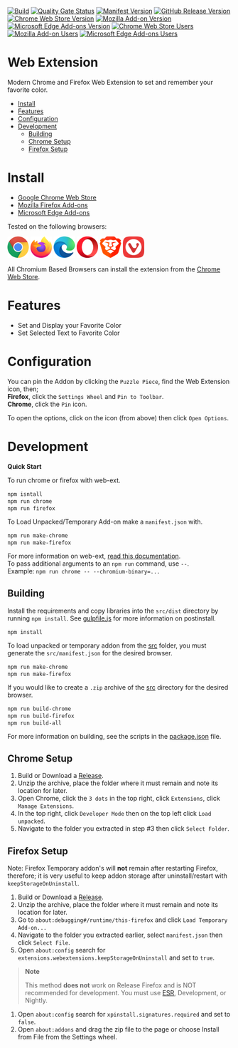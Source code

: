 [![Build](https://github.com/cssnr/link-extractor/actions/workflows/build.yaml/badge.svg)](https://github.com/cssnr/link-extractor/actions/workflows/build.yaml)
[![Quality Gate Status](https://sonarcloud.io/api/project_badges/measure?project=cssnr_link-extractor&metric=alert_status&label=quality)](https://sonarcloud.io/summary/overall?id=cssnr_link-extractor)
[![Manifest Version](https://img.shields.io/github/manifest-json/v/cssnr/link-extractor?filename=manifest.json&logo=json&label=manifest)](https://github.com/cssnr/link-extractor/blob/master/src/manifest.json)
[![GitHub Release Version](https://img.shields.io/github/v/release/cssnr/link-extractor?logo=github)](https://github.com/cssnr/link-extractor/releases/latest)
[![Chrome Web Store Version](https://img.shields.io/chrome-web-store/v/ifefifghpkllfibejafbakmflidjcjfp?label=chrome&logo=googlechrome)](https://chrome.google.com/webstore/detail/link-extractor/ifefifghpkllfibejafbakmflidjcjfp)
[![Mozilla Add-on Version](https://img.shields.io/amo/v/link-extractor?label=firefox&logo=firefox)](https://addons.mozilla.org/addon/link-extractor)
[![Microsoft Edge Add-ons Version](https://img.shields.io/badge/dynamic/json?label=edge&logo=microsoftedge&prefix=v&query=%24.version&url=https%3A%2F%2Fmicrosoftedge.microsoft.com%2Faddons%2Fgetproductdetailsbycrxid%2Fnmndaimimedljcfgnnoahempcajdamej)](https://microsoftedge.microsoft.com/addons/detail/link-extractor/nmndaimimedljcfgnnoahempcajdamej)
[![Chrome Web Store Users](https://img.shields.io/chrome-web-store/users/ifefifghpkllfibejafbakmflidjcjfp?logo=google&logoColor=white&label=google%20users)](https://chrome.google.com/webstore/detail/link-extractor/ifefifghpkllfibejafbakmflidjcjfp)
[![Mozilla Add-on Users](https://img.shields.io/amo/users/link-extractor?logo=mozilla&label=mozilla%20users)](https://addons.mozilla.org/addon/link-extractor)
[![Microsoft Edge Add-ons Users](https://img.shields.io/badge/dynamic/json?label=microsoft%20users&logo=microsoft&query=%24.activeInstallCount&url=https%3A%2F%2Fmicrosoftedge.microsoft.com%2Faddons%2Fgetproductdetailsbycrxid%2Fnmndaimimedljcfgnnoahempcajdamej)](https://microsoftedge.microsoft.com/addons/detail/link-extractor/nmndaimimedljcfgnnoahempcajdamej)
# Web Extension

Modern Chrome and Firefox Web Extension to set and remember your favorite color.

*   [Install](#install)
*   [Features](#features)
*   [Configuration](#configuration)
*   [Development](#development)
    -   [Building](#building)
    -   [Chrome Setup](#chrome-setup)
    -   [Firefox Setup](#firefox-setup)

# Install

*   [Google Chrome Web Store](https://chrome.google.com/webstore/detail/link-extractor/ifefifghpkllfibejafbakmflidjcjfp)
*   [Mozilla Firefox Add-ons](https://addons.mozilla.org/addon/link-extractor)
*   [Microsoft Edge Add-ons](https://microsoftedge.microsoft.com/addons/detail/link-extractor/nmndaimimedljcfgnnoahempcajdamej)

Tested on the following browsers:

<a href="https://chrome.google.com/webstore/detail/link-extractor/ifefifghpkllfibejafbakmflidjcjfp">
    <img src="https://raw.githubusercontent.com/raivo-otp/issuer-icons/master/vectors/google.com/google-chrome.svg" width="48" height="48" /></a>
<a href="https://addons.mozilla.org/addon/link-extractor">
    <img src="https://raw.githubusercontent.com/raivo-otp/issuer-icons/master/vectors/firefox.com/firefox.svg" width="48" height="48" /></a>
<a href="https://microsoftedge.microsoft.com/addons/detail/link-extractor/nmndaimimedljcfgnnoahempcajdamej">
    <img src="https://raw.githubusercontent.com/raivo-otp/issuer-icons/master/vectors/microsoft.com/microsoft-edge.svg" width="48" height="48" /></a>
<a href="https://chrome.google.com/webstore/detail/link-extractor/ifefifghpkllfibejafbakmflidjcjfp">
    <img src="https://raw.githubusercontent.com/raivo-otp/issuer-icons/master/vectors/opera.com/opera.svg" width="48" height="48" /></a>
<a href="https://chrome.google.com/webstore/detail/link-extractor/ifefifghpkllfibejafbakmflidjcjfp">
    <img src="https://raw.githubusercontent.com/raivo-otp/issuer-icons/master/vectors/brave.com/brave.svg" width="48" height="48" /></a>
<a href="https://chrome.google.com/webstore/detail/link-extractor/ifefifghpkllfibejafbakmflidjcjfp">
    <img src="https://raw.githubusercontent.com/raivo-otp/issuer-icons/master/vectors/vivaldi.com/vivaldi.svg" width="48" height="48" /></a>

All Chromium Based Browsers can install the extension from the
[Chrome Web Store](https://chrome.google.com/webstore/detail/link-extractor/ifefifghpkllfibejafbakmflidjcjfp).

# Features

*   Set and Display your Favorite Color
*   Set Selected Text to Favorite Color

# Configuration

You can pin the Addon by clicking the `Puzzle Piece`, find the Web Extension icon, then;  
**Firefox**, click the `Settings Wheel` and `Pin to Toolbar`.  
**Chrome**, click the `Pin` icon.  

To open the options, click on the icon (from above) then click `Open Options`.

# Development

**Quick Start**

To run chrome or firefox with web-ext.
```shell
npm isntall
npm run chrome
npm run firefox
```

To Load Unpacked/Temporary Add-on make a `manifest.json` with.
```shell
npm run make-chrome
npm run make-firefox
```

For more information on web-ext, [read this documentation](https://extensionworkshop.com/documentation/develop/web-ext-command-reference/).  
To pass additional arguments to an `npm run` command, use `--`.  
Example: `npm run chrome -- --chromium-binary=...`

## Building

Install the requirements and copy libraries into the `src/dist` directory by running `npm install`.
See [gulpfile.js](gulpfile.js) for more information on postinstall.
```shell
npm install
```

To load unpacked or temporary addon from the [src](src) folder, you must generate the `src/manifest.json` for the desired browser.
```shell
npm run make-chrome
npm run make-firefox
```

If you would like to create a `.zip` archive of the [src](src) directory for the desired browser.
```shell
npm run build-chrome
npm run build-firefox
npm run build-all
```

For more information on building, see the scripts in the [package.json](package.json) file.

## Chrome Setup

1.  Build or Download a [Release](https://github.com/cssnr/link-extractor/releases).
1.  Unzip the archive, place the folder where it must remain and note its location for later.
1.  Open Chrome, click the `3 dots` in the top right, click `Extensions`, click `Manage Extensions`.
1.  In the top right, click `Developer Mode` then on the top left click `Load unpacked`.
1.  Navigate to the folder you extracted in step #3 then click `Select Folder`.

## Firefox Setup

Note: Firefox Temporary addon's will **not** remain after restarting Firefox, therefore;
it is very useful to keep addon storage after uninstall/restart with `keepStorageOnUninstall`.

1.  Build or Download a [Release](https://github.com/cssnr/link-extractor/releases).
1.  Unzip the archive, place the folder where it must remain and note its location for later.
1.  Go to `about:debugging#/runtime/this-firefox` and click `Load Temporary Add-on...`
1.  Navigate to the folder you extracted earlier, select `manifest.json` then click `Select File`.
1.  Open `about:config` search for `extensions.webextensions.keepStorageOnUninstall` and set to `true`.

> **Note**
>
> This method **does not** work on Release Firefox and is NOT recommended for development.
> You must use [ESR](https://www.mozilla.org/en-CA/firefox/all/#product-desktop-esr), Development, or Nightly.

1.  Open `about:config` search for `xpinstall.signatures.required` and set to `false`.
1.  Open `about:addons` and drag the zip file to the page or choose Install from File from the Settings wheel.
